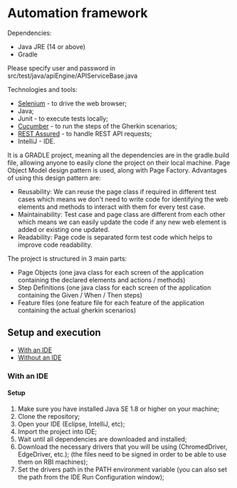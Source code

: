 ﻿# Automation framework

Dependencies:

- Java JRE (14 or above)
- Gradle

Please specify user and password in src/test/java/apiEngine/APIServiceBase.java

Technologies and tools:

- [Selenium](https://www.seleniumhq.org/) - to drive the web browser;
- Java;
- Junit - to execute tests locally;
- [Cucumber](https://cucumber.io/docs/guides/overview/) - to run the steps of the Gherkin scenarios;
- [REST Assured](https://rest-assured.io/) - to handle REST API requests;
- IntelliJ - IDE.

It is a GRADLE project, meaning all the dependencies are in the gradle.build file, allowing anyone to
easily clone the project on their local machine.
Page Object Model design pattern is used, along with Page Factory. Advantages of using this design
pattern are:

* Reusability: We can reuse the page class if required in different test cases which means we don't
  need to write code for identifying the web elements and methods to interact with them for every
  test case.
* Maintainability: Test case and page class are different from each other which means we can easily
  update the code if any new web element is added or existing one updated.
* Readability: Page code is separated form test code which helps to improve code readability.

The project is structured in 3 main parts:

- Page Objects (one java class for each screen of the application containing the declared elements
  and actions / methods)
- Step Definitions (one java class for each screen of the application containing the Given / When /
  Then steps)
- Feature files (one feature file for each feature of the application containing the actual gherkin
  scenarios)

## Setup and execution

- [With an IDE](#with-an-ide)
- [Without an IDE](#without-an-ide)

### With an IDE

#### Setup

1. Make sure you have installed Java SE 1.8 or higher on your machine;
2. Clone the repository;
3. Open your IDE (Eclipse, IntelliJ, etc);
4. Import the project into IDE;
5. Wait until all dependencies are downloaded and installed;
6. Download the necessary drivers that you will be using (ChromedDriver, EdgeDriver,
   etc.); (the files need to be signed in order to be able to use them on RBI machines);
7. Set the drivers path in the PATH environment variable (you can also set the path from the IDE Run Configuration window);
